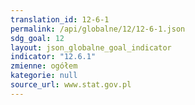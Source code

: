```yaml
---
translation_id: 12-6-1
permalink: /api/globalne/12/12-6-1.json
sdg_goal: 12
layout: json_globalne_goal_indicator
indicator: "12.6.1"
zmienne: ogółem
kategorie: null
source_url: www.stat.gov.pl
---
```

